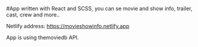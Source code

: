 #App written with React and SCSS, you can se movie and show info, trailer, cast, crew and more..

Netlify address: https://movieshowinfo.netlify.app

App is using themoviedb API.
